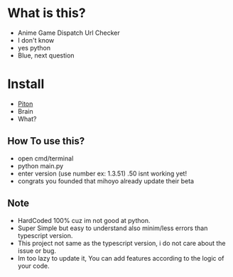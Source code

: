 # What is this?

- Anime Game Dispatch Url Checker
- I don't know 
- yes python
- Blue, next question

# Install

- [Piton](https://www.python.org/downloads/)
- Brain
- What?

## How To use this?

- open cmd/terminal 
- python main.py 
- enter version (use number ex: 1.3.51) .50 isnt working yet!
- congrats you founded that mihoyo already update their beta

## Note

- HardCoded 100% cuz im not good at python.
- Super Simple but easy to understand also minim/less errors than typescript version.
- This project not same as the typescript version, i do not care about the issue or bug.
- Im too lazy to update it, You can add features according to the logic of your code.